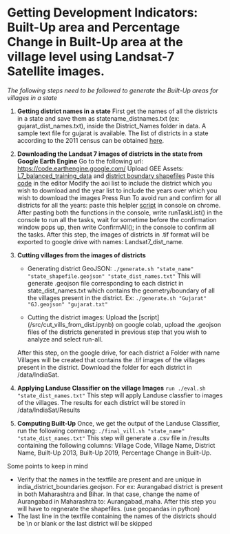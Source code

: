# Getting Development Indicators: Built-Up area and Percentage Change in Built-Up area at the village level using Landsat-7 Satellite images.

*The following steps need to be followed to generate the Built-Up areas for villages in a state*

1. **Getting district names in a state** 
	First get the names of all the districts in a state and save them as statename_distnames.txt (ex: gujarat_dist_names.txt), inside the District_Names folder in data. A sample text file for gujarat is available. The list of districts in a state according to the 2011 census can be obtained [here](https://www.census2011.co.in/states.php).

2. **Downloading the Landsat 7 images of districts in the state from Google Earth Engine**
	Go to the following url: https://code.earthengine.google.com/
	Upload GEE Assets: [L7_balanced_training_data](/data/GEE_Assets/L7_balanced_training_data.csv) and [district boundary shapefiles](/data/GEE_Assets/district_boundary_shapefiles)
	Paste this [code](/src/landsat7_classification_smote.js) in the editor
	Modify the aoi list to include the district which you wish to download and the year list to include
	the years over which you wish to download the images
	Press Run
	To avoid run and confirm for all districts for all the years: paste this helpler [script](batch_executin_gee.txt) in console on chrome. After pasting both the functions in the console, write runTaskList() in the console to run all the tasks, wait for sometime before the confirmation window pops up, then write ConfirmAll(); in the console to confirm all the tasks.
	After this step, the images of districts in .tif format will be exported to google drive with names: Landsat7_dist_name. 

3. **Cutting villages from the images of districts**
    - Generating district GeoJSON: 
    ```./generate.sh "state_name" "state_shapefile.geojson" "state_dist_names.txt"```
    This will generate .geojson file corresponding to each district in state_dist_names.txt which contains the geometry/boundary of all the villages present in the district. 
    Ex: ```./generate.sh "Gujarat" "GJ.geojson" "gujarat.txt"```
	
    - Cutting the district images: 
    Upload the [script] (/src/cut_vills_from_dist.ipynb) on google colab, upload the .geojson files of the districts generated in previous step that you wish to analyze and select run-all.
	
    After this step, on the google drive, for each district a Folder with name Villages will be created that contains the .tif images of the villages present in the district. Download the folder for each district in /data/IndiaSat.

4. **Applying Landuse Classifier on the village Images**
	```run ./eval.sh "state_dist_names.txt"```
	This step will apply Landuse classfier to images of the villages. The results for each district will be stored in /data/IndiaSat/Results

5. **Computing Built-Up**
	Once, we get the output of the Landuse Classifier, run the following commang: 
	```./final_vill.sh "state_name" "state_dist_names.txt"``` 
	This step will generate a .csv file in /results containing the following columns:
	Village Code, Village Name, District Name, Built-Up 2013, Built-Up 2019, Percentage Change in Built-Up.



Some points to keep in mind
- Verify that the names in the textfile are present and are unique in india_district_boundaries.geojson. For ex: Aurangabad district is present in both Maharashtra and Bihar. In that case, change the name of Aurangabad in Maharashtra to: Aurangabad_maha. After this step you will have to regnerate the shapefiles. (use geopandas in python) 
- The last line in the textfile containing the names of the districts should be \n or blank or the last district will be skipped
